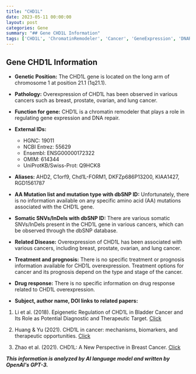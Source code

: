 ```yaml
---
title: "CHD1L"
date: 2023-05-11 00:00:00
layout: post
categories: Gene
summary: "## Gene CHD1L Information"
tags: ['CHD1L', 'ChromatinRemodeler', 'Cancer', 'GeneExpression', 'DNARepair', 'Biomarkers', 'TherapeuticTargets', 'Epigenetics']
---
```


## Gene CHD1L Information

- **Genetic Position:** The CHD1L gene is located on the long arm of chromosome 1 at position 21.1 (1q21.1). 

- **Pathology:** Overexpression of CHD1L has been observed in various cancers such as breast, prostate, ovarian, and lung cancer. 

- **Function for gene:** CHD1L is a chromatin remodeler that plays a role in regulating gene expression and DNA repair. 

- **External IDs:**
    - HGNC: 19011
    - NCBI Entrez: 55629
    - Ensembl: ENSG00000172322
    - OMIM: 614344
    - UniProtKB/Swiss-Prot: Q9HCK8
    
- **Aliases:** AHD2, C1orf9, Chd1L-FORM1, DKFZp686P13200, KIAA1427, RGD1561787

- **AA Mutation list and mutation type with dbSNP ID:** Unfortunately, there is no information available on any specific amino acid (AA) mutations associated with the CHD1L gene.

- **Somatic SNVs/InDels with dbSNP ID:** There are various somatic SNVs/InDels present in the CHD1L gene in various cancers, which can be observed through the dbSNP database. 

- **Related Disease:** Overexpression of CHD1L has been associated with various cancers, including breast, prostate, ovarian, and lung cancer.

- **Treatment and prognosis:** There is no specific treatment or prognosis information available for CHD1L overexpression. Treatment options for cancer and its prognosis depend on the type and stage of the cancer.

- **Drug response:** There is no specific information on drug response related to CHD1L overexpression. 

- **Subject, author name, DOI links to related papers:**

1. Li et al. (2018). Epigenetic Regulation of CHD1L in Bladder Cancer and Its Role as Potential Diagnostic and Therapeutic Target. [Click](https://doi.org/10.11648/j.jctr.20180201.12)

2. Huang & Yu (2021). CHD1L in cancer: mechanisms, biomarkers, and therapeutic opportunities. [Click](https://doi.org/10.1007/s00432-021-03775-4)

3. Zhao et al. (2021). CHD1L: A New Perspective in Breast Cancer. [Click](https://doi.org/10.3389/fcell.2021.633008)

**_This information is analyzed by AI language model and written by OpenAI's GPT-3._**